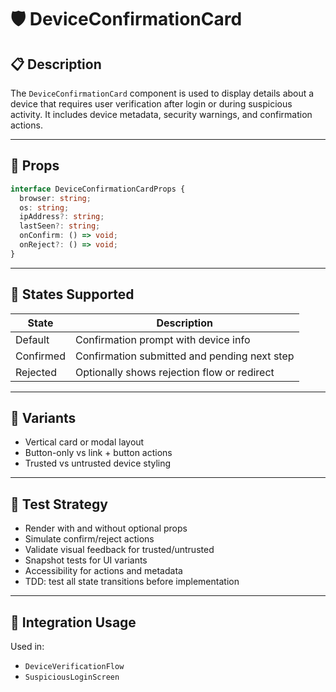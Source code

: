# 🛡 DeviceConfirmationCard

## 📋 Description

The `DeviceConfirmationCard` component is used to display details about a device that requires user verification after login or during suspicious activity. It includes device metadata, security warnings, and confirmation actions.

---

## 🧩 Props

```ts
interface DeviceConfirmationCardProps {
  browser: string;
  os: string;
  ipAddress?: string;
  lastSeen?: string;
  onConfirm: () => void;
  onReject?: () => void;
}
```

---

## 🎯 States Supported

| State       | Description                                      |
|-------------|--------------------------------------------------|
| Default     | Confirmation prompt with device info             |
| Confirmed   | Confirmation submitted and pending next step     |
| Rejected    | Optionally shows rejection flow or redirect      |

---

## 🎨 Variants

- Vertical card or modal layout
- Button-only vs link + button actions
- Trusted vs untrusted device styling

---

## 🧪 Test Strategy

- Render with and without optional props
- Simulate confirm/reject actions
- Validate visual feedback for trusted/untrusted
- Snapshot tests for UI variants
- Accessibility for actions and metadata
- TDD: test all state transitions before implementation

---

## 🔌 Integration Usage

Used in:
- `DeviceVerificationFlow`
- `SuspiciousLoginScreen`
